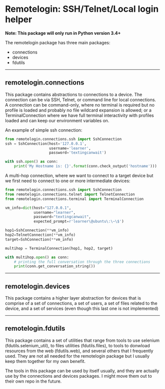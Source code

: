 Remotelogin: SSH/Telnet/Local login helper
==========================================

**Note: This package will only run in Python version 3.4+**

The remotelogin package has three main packages:

- connections
- devices
- fdutils

------
## remotelogin.connections
This package contains abstractions to connections to a device.
The connection can be via SSH, Telnet, or command line for local connections.
A connection can be command-only, where no terminal is required but
no profile is loaded and probably no file wildcard expansion is allowed;
or a TerminalConnection where we have full terminal interactivity with profiles
loaded and can keep our environment variables on.


An example of simple ssh connection:

``` python
from remotelogin.connections.ssh import SshConnection
ssh = SshConnection(host='127.0.0.1',
                    username='learner',
                    password='textingcanwait')

with ssh.open() as conn:
    print('My Hostname is: {}'.format(conn.check_output('hostname')))
```        

A multi-hop connection, where we want to connect to a target device but
 we first need to connect to one or more intermediate devices:

``` python
from remotelogin.connections.ssh import SshConnection
from remotelogin.connections.telnet import TelnetConnection
from remotelogin.connections.terminal import TerminalConnection

vm_info=dict(host="127.0.0.1",
             username="learner",
             password="textingcanwait",
             expected_prompt=r'learner\@ubuntu\:\~\$')

hop1=SshConnection(**vm_info)
hop2=TelnetConnection(**vm_info)
target=SshConnection(**vm_info)

multihop = TerminalConnection(hop1, hop2, target)

with multihop.open() as conn:
    # printing the full conversation through the three connections 
    print(conn.get_conversation_string())

```

------

## remotelogin.devices
This package contains a higher layer abstraction for devices that is
comprise of a set of connections, a set of users, a set of files related
to the device, and a set of services (even though this last one is not implemented)

------

## remotelogin.fdutils
This package contains a set of utilities that range from tools to use selenium (fdutils.selenium_util),
to files utilities (fdutils.files), to tools to donwload resources from the web (fdutils.web),
and several others that I frequently used.  They are not all needed for
the remotelogin package but I usually keep them together for my own benefit.

The tools in this package can be used by itself usually,
and they are actually use by the connections and devices packages. I might
move them out to their own repo in the future.
